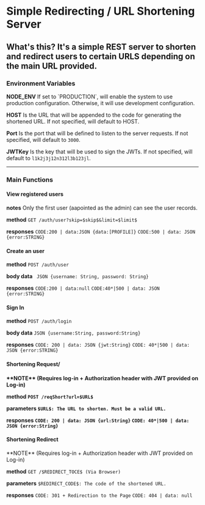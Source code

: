 <h1>Simple Redirecting / URL Shortening Server</h1>

**What's this?**
It's a simple REST server to shorten and redirect users to certain URLS depending on the main URL provided.
---

<h3>Environment Variables</h3>
<b>NODE_ENV</b> If set to `PRODUCTION`, will enable the system to use production configuration. Otherwise, it will use development configuration.

<b>HOST</b> Is the URL that will be appended to the code for generating the shortened URL. If not specified, will default to HOST.

<b>Port</b> Is the port that will be defined to listen to the server requests. If not specified, will default to `3000`.

<b>JWTKey</b> Is the key that will be used to sign the JWTs. If not specified, will default to `l1k2j3j12n312l3b123jl`.

----

<h3>Main Functions</h3>
<h4>View registered users</h4>

**notes** Only the first user (aapointed as the admin) can see the user records.

**method** `GET /auth/user?skip=$skip$&limit=$limit$`

**responses**
`CODE:200 | data:JSON {data:[PROFILE]}`
`CODE:500 | data: JSON {error:STRING}`

<h4>Create an user</h4>

**method** `POST /auth/user`

**body data** ` JSON {username: String, password: String}`

**responses**
`CODE:200 | data:null`
`CODE:40*|500 | data: JSON {error:STRING}`

<h4>Sign In</h4>

**method** `POST /auth/login`

**body data** `JSON {username:String, password:String}`

**responses**
`CODE: 200 | data: JSON {jwt:String}`
`CODE: 40*|500 | data: JSON {error:STRING}`

<h4>Shortening Request/<h4>
**NOTE** (Requires log-in + Authorization header with JWT provided on Log-in)

**method** `POST /reqShort?url=$URL$`

**parameters** `$URL$: The URL to shorten. Must be a valid URL.`

**responses**
`CODE: 200 | data: JSON {url:String}`
`CODE: 40*|500 | data: JSON {error:String}`

<h4>Shortening Redirect</h4>
**NOTE** (Requires log-in + Authorization header with JWT provided on Log-in)

**method** `GET /$REDIRECT_TOCE$ (Via Browser)`

**parameters** `$REDIRECT_CODE$: The code of the shortened URL.`

**responses**
`CODE: 301 + Redirection to the Page`
`CODE: 404 | data: null`
